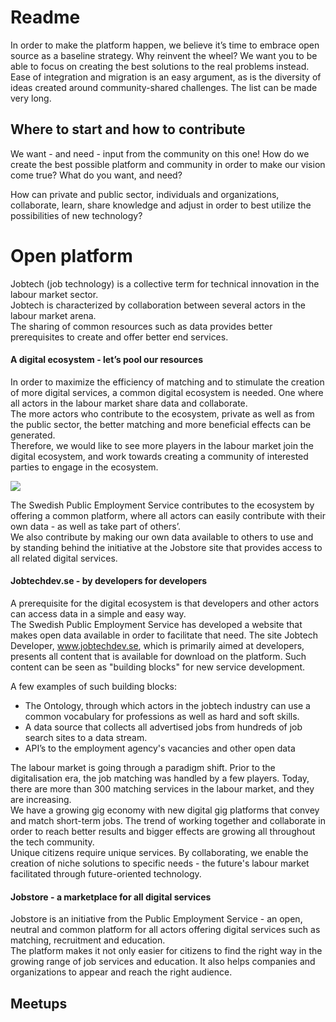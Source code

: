 # Readme
In order to make the platform happen, we believe it’s time to embrace open source as a baseline strategy. Why reinvent the wheel? We want you to be able to focus on creating the best solutions to the real problems instead.  Ease of integration and migration is an easy argument, as is the diversity of ideas created around community-shared challenges. The list can be made very long.
## Where to start and how to contribute

We want - and need - input from the community on this one! How do we create the best possible platform and community in order to make our vision come true? What do you want, and need?

How can private and public sector, individuals and organizations, collaborate, learn, share knowledge and adjust in order to best utilize the possibilities of new technology?
# Open platform
Jobtech (job technology) is a collective term for technical innovation in the labour market sector.  
Jobtech is characterized by collaboration between several actors in the labour market arena.  
The sharing of common resources such as data provides better prerequisites to create and offer better end services.

#### A digital ecosystem - let’s pool our resources

In order to maximize the efficiency of matching and to stimulate the creation of more digital services, a common digital ecosystem is needed. One where all actors in the labour market share data and collaborate.  
The more actors who contribute to the ecosystem, private as well as from the public sector, the better matching and more beneficial effects can be generated.  
Therefore, we would like to see more players in the labour market join the digital ecosystem, and work towards creating a community of interested parties to engage in the ecosystem.

![](http://jobtechdev.se/assets/images/about.JPG)

  

The Swedish Public Employment Service contributes to the ecosystem by offering a common platform, where all actors can easily contribute with their own data - as well as take part of others’.  
We also contribute by making our own data available to others to use and by standing behind the initiative at the Jobstore site that provides access to all related digital services.

#### Jobtechdev.se - by developers for developers

A prerequisite for the digital ecosystem is that developers and other actors can access data in a simple and easy way.  
The Swedish Public Employment Service has developed a website that makes open data available in order to facilitate that need. The site Jobtech Developer, www.jobtechdev.se, which is primarily aimed at developers, presents all content that is available for download on the platform. Such content can be seen as "building blocks" for new service development.

A few examples of such building blocks:

-   The Ontology, through which actors in the jobtech industry can use a common vocabulary for professions as well as hard and soft skills.
-   A data source that collects all advertised jobs from hundreds of job search sites to a data stream.
-   API’s to the employment agency's vacancies and other open data

The labour market is going through a paradigm shift. Prior to the digitalisation era, the job matching was handled by a few players. Today, there are more than 300 matching services in the labour market, and they are increasing.  
We have a growing gig economy with new digital gig platforms that convey and match short-term jobs. The trend of working together and collaborate in order to reach better results and bigger effects are growing all throughout the tech community.  
Unique citizens require unique services. By collaborating, we enable the creation of niche solutions to specific needs - the future's labour market facilitated through future-oriented technology.

#### Jobstore - a marketplace for all digital services

Jobstore is an initiative from the Public Employment Service - an open, neutral and common platform for all actors offering digital services such as matching, recruitment and education.  
The platform makes it not only easier for citizens to find the right way in the growing range of job services and education. It also helps companies and organizations to appear and reach the right audience.

## Meetups

